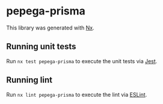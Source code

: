 # pepega-prisma

This library was generated with [Nx](https://nx.dev).

## Running unit tests

Run `nx test pepega-prisma` to execute the unit tests via [Jest](https://jestjs.io).

## Running lint

Run `nx lint pepega-prisma` to execute the lint via [ESLint](https://eslint.org/).
